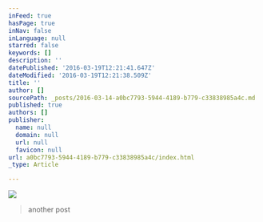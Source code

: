 ```yaml
---
inFeed: true
hasPage: true
inNav: false
inLanguage: null
starred: false
keywords: []
description: ''
datePublished: '2016-03-19T12:21:41.647Z'
dateModified: '2016-03-19T12:21:38.509Z'
title: ''
author: []
sourcePath: _posts/2016-03-14-a0bc7793-5944-4189-b779-c33838985a4c.md
published: true
authors: []
publisher:
  name: null
  domain: null
  url: null
  favicon: null
url: a0bc7793-5944-4189-b779-c33838985a4c/index.html
_type: Article

---
```

![](https://s3-us-west-2.amazonaws.com/the-grid-img/p/8dc1f7d0c28223d260e83b6c0606b2754001a821.jpg)

> another post